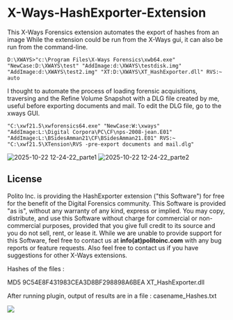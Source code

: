 # X-Ways-HashExporter-Extension
This X-Ways Forensics extension automates the export of hashes from an image
While the extension could be run from the X-Ways gui, it can also be run from the command-line.

<code>D:\XWAYS>"c:\Program Files\X-Ways Forensics\xwb64.exe" "NewCase:D:\XWAYS\test" "AddImage:d:\XWAYS\testdisk.img" "AddImage:d:\XWAYS\test2.img" "XT:D:\XWAYS\XT_HashExporter.dll" RVS:~ auto</code>

I thought to automate the process of loading forensic acquisitions, traversing and the Refine Volume Snapshot with a DLG file created by me, useful before exporting documents and mail. 
To edit the DLG file, go to the xways GUI.

<code>"C:\xwf21.5\xwforensics64.exe" "NewCase:W:\xways" "AddImage:L:\Digital Corpora\PC\CF\nps-2008-jean.E01" "AddImage:L:\BSidesAmman21\CF\BSidesAmman21.E01" RVS:~ "C:\xwf21.5\XTension\RVS -pre-export documents and mail.dlg" </code>

![2025-10-22 12-24-22_parte1](https://github.com/user-attachments/assets/65f1427c-59be-49f7-80ea-9b0787e1d923)
![2025-10-22 12-24-22_parte2](https://github.com/user-attachments/assets/a61240a4-7115-4dc4-9b8a-362ca3c874af)

## License
Polito Inc. is providing the HashExporter extension ("this Software") for free for the benefit of the Digital Forensics community. This Software is provided "as is", without any warranty of any kind, express or implied. You may copy, distribute, and use this Software without charge for commercial or non-commercial purposes, provided that you give full credit to its source and you do not sell, rent, or lease it. While we are unable to provide support for this Software, feel free to contact us at  <b>info(at)politoinc.com</b>  with any bug reports or feature requests. Also feel free to contact us if you have suggestions for other X-Ways extensions. 
<p>Hashes of the files : 

<p>  MD5      9C54E8F431983CEA3D8BF298898A6BEA                 XT_HashExporter.dll
<p> After running plugin, output of results are in a file : casename_Hashes.txt
<p>
<!-- See blog post here for more details and instructions for how to use this extension in X-Ways: -->
<img src="./x-ways-hashing.gif">


